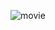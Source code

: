 ![movie](https://www.open.edu/openlearn/89/af/89af357c407726b06cae191f02b749689bcab799?response-content-disposition=inline%3Bfilename%3D%22film_OLHP_786x400.jpg%22&response-content-type=image%2Fjpeg&Expires=1753981320&Signature=d56gWX9wRUMEkRZ4-M5cuDrKoYFIh9rwKy-7iUrk4SQ3xpW2WUBUN2V418RMdgAf5gphTLCVWkFsr4VG06QzPwF3tc-gZVhpgJBVfMsFx~cwKIoMMp0F~lbjiDkTgfasMR0eRf6AMxYtTZH6bRTAeanlhokY~dU41DozV4Dr05pP34oQE5NhTohrhUi0uUItSW5t3eSCmCI9E-dRxrgut2Bnl0RldcBhYVl~OUy6f0wA5gtymORGl1diAS42EmZ-jlyNizU~sa9A7DV7m0rkrFfPCG3AfwnAhTjZeD-ENpSueWH8oJuCMg8TpPGKBS7QGlTCXuzPOpgKt5nuvabZKw__&Key-Pair-Id=K87HJKWMK329B)
